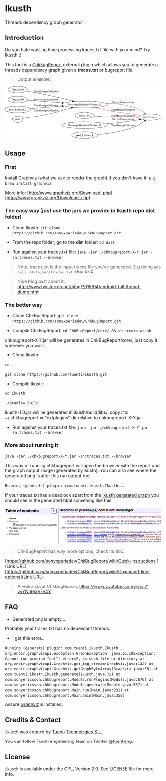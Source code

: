 Ikusth
======

Threads dependency graph generator

Introduction
------------

Do you hate wasting time processing traces.txt file with your mind? Try Ikusth :)

This tool is a [ChkBugReport](https://github.com/sonyxperiadev/ChkBugReport) external plugin which allows you to generate a threads dependency graph given a **traces.txt** or bugreport file.

> Output example:


![ikusth_outputsample.jpg](example/ikusth_outputsample.jpg)

Usage
-----

### First

Install Graphviz (what we use to render the graph) if you don't have it:
``
e.g brew install graphviz
``

More info: [http://www.graphviz.org/Download..php](http://www.graphviz.org/Download..php)

### The easy way (just use the jars we provide in Ikusth repo dist folder)



* Clone Ikusth:
``
git clone https://github.com/sonyxperiadev/ChkBugReport.git
``

* From the repo folder, go to the **dist** folder:
``
cd dist
``

* Run against your traces.txt file:
``
java -jar ./chkbugreport-X-Y.jar -sn:traces.txt --browser
``

>Note:
traces.txt is the input traces file you've generated.
E.g doing
``
adb pull /data/anr/traces.txt
``
 after ANR

>Nice blog post about it: http://www.twisterrob.net/blog/2015/04/android-full-thread-dump.html

### The better way

* Clone ChkBugReport:
``
git clone https://github.com/sonyxperiadev/ChkBugReport.git
``

* Compile ChkBugReport:
``
cd ChkBugReport/core/ && sh createjar.sh
``

chkbugreport-X-Y.jar will be generated in ChkBugReport/core/, just copy it wherever you want.

* Clone Ikusth:

``
cd ..
``

``
git clone https://github.com/tuenti/ikusth.git
``

* Compile Ikusth:

``
cd ikusth
``

``
./gradlew build
``
      
ikusth-1.0.jar will be generated in ikusth/build/libs/, copy it to ~/.chkbugreport or "extplugins" dir relative to chkbugreport-X-Y.jar

* Run against your traces.txt file:
``
java -jar ./chkbugreport-X-Y.jar -sn:traces.txt --browser
``

### More about running it ###

``
java -jar ./chkbugreport-X-Y.jar -sn:traces.txt --browser
``

This way of running chkbugreport will open the browser with the report and the graph output image (generated by ikusth).
You can also see where the generated png is after this run output line:

``
Running (generate) plugin: com.tuenti.ikusth.Ikusth...
``

If your traces.txt has a deadlock apart from the [Ikusth generated graph](example/ikusth_outputsample.jpg) you should see in the generated html something like this:

![chkbugreport_outputsample.jpg](example/chkbugreport_outputsample.jpg)

> ChkBugReport has way more options, check its doc:

[https://github.com/sonyxperiadev/ChkBugReport/wiki/Quick-instructions
](Link URL)[https://github.com/sonyxperiadev/ChkBugReport/wiki/Command-line-options](Link URL)

> A video about ChkBugReport: https://www.youtube.com/watch?v=YNI9e3VEv4Y

FAQ
---

* Generated png is empty...

Probably your traces.txt has no dependant threads.

* I get this error...

``
Running (generate) plugin: com.tuenti.ikusth.Ikusth...
org.enoir.graphvizapi.exception.GraphException: java.io.IOException: Cannot run program "dot": error=2, No such file or directory
	at org.enoir.graphvizapi.Graphviz.get_img_stream(Graphviz.java:132)
	at org.enoir.graphvizapi.Graphviz.getGraphByteArray(Graphviz.java:58)
	at com.tuenti.ikusth.Ikusth.generate(Ikusth.java:72)
	at com.sonyericsson.chkbugreport.Module.runPlugins(Module.java:676)
	at com.sonyericsson.chkbugreport.Module.generate(Module.java:567)
	at com.sonyericsson.chkbugreport.Main.run(Main.java:232)
	at com.sonyericsson.chkbugreport.Main.main(Main.java:358)
``

Assure [Graphviz](http://www.graphviz.org/Download..php) is installed.

Credits & Contact
-----------------

`ikusth` was created by [Tuenti Technologies S.L.](http://github.com/tuenti)

You can follow Tuenti engineering team on Twitter [@tuentieng](http://twitter.com/tuentieng).

License
-------

`ikusth` is available under the GPL, Version 2.0. See LICENSE file
for more info.
